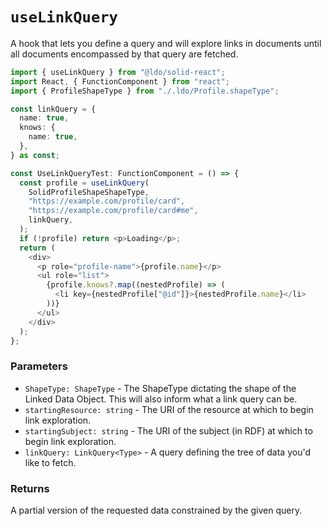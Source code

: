 # `useLinkQuery`

A hook that lets you define a query and will explore links in documents until
all documents encompassed by that query are fetched.

```typescript
import { useLinkQuery } from "@ldo/solid-react";
import React, { FunctionComponent } from "react";
import { ProfileShapeType } from "./.ldo/Profile.shapeType";

const linkQuery = {
  name: true,
  knows: {
    name: true,
  },
} as const;

const UseLinkQueryTest: FunctionComponent = () => {
  const profile = useLinkQuery(
    SolidProfileShapeShapeType,
    "https://example.com/profile/card",
    "https://example.com/profile/card#me",
    linkQuery,
  );
  if (!profile) return <p>Loading</p>;
  return (
    <div>
      <p role="profile-name">{profile.name}</p>
      <ul role="list">
        {profile.knows?.map((nestedProfile) => (
          <li key={nestedProfile["@id"]}>{nestedProfile.name}</li>
        ))}
      </ul>
    </div>
  );
};
```

### Parameters

 - `ShapeType: ShapeType` - The ShapeType dictating the shape of the Linked Data Object. This will also inform what a link query can be.
 - `startingResource: string` - The URI of the resource at which to begin link exploration.
 - `startingSubject: string` - The URI of the subject (in RDF) at which to begin link exploration.
 - `linkQuery: LinkQuery<Type>` - A query defining the tree of data you'd like to fetch.

### Returns

A partial version of the requested data constrained by the given query.